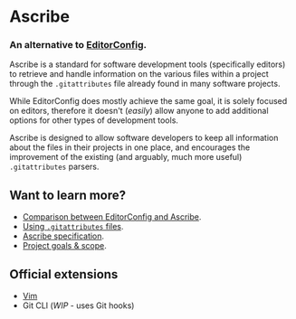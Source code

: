 <title>Ascribe</title>

# Ascribe

### An alternative to [EditorConfig](https://editorconfig.org/).

Ascribe is a standard for software development tools (specifically editors) to
retrieve and handle information on the various files within a project through
the `.gitattributes` file already found in many software projects.

While EditorConfig does mostly achieve the same goal, it is solely focused on
editors, therefore it doesn't (_easily_) allow anyone to add additional options for
other types of development tools.

Ascribe is designed to allow software developers to keep all information about
the files in their projects in one place, and encourages the improvement of the
existing (and arguably, much more useful) `.gitattributes` parsers.

## Want to learn more?

- [Comparison between EditorConfig and Ascribe](comparison).
- [Using `.gitattributes` files](usage).
- [Ascribe specification](specification).
- [Project goals & scope](goals).

## Official extensions

- [Vim](https://github.com/axvr/ascribe.vim)
- Git CLI (_WIP_ - uses Git hooks)
<!-- - GNU Emacs (_WIP_) -->
